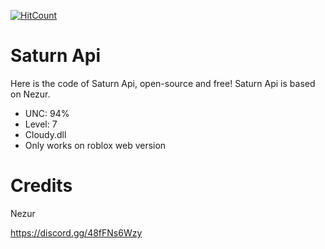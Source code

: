 [![HitCount](https://hits.dwyl.com/Billysys/Saturn_Api.svg?style=flat-square)](http://hits.dwyl.com/Billysys/Saturn_Api)
# Saturn Api
 Here is the code of Saturn Api, open-source and free!
 Saturn Api is based on Nezur.

- UNC: 94%
- Level: 7
- Cloudy.dll
- Only works on roblox web version

# Credits

Nezur

https://discord.gg/48fFNs6Wzy
